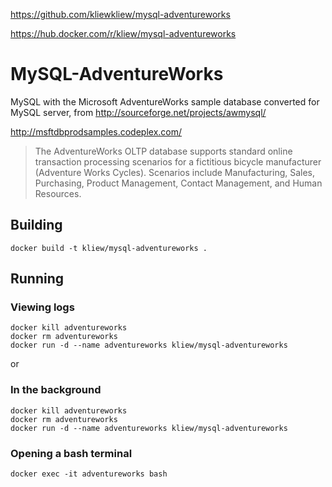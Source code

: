 
https://github.com/kliewkliew/mysql-adventureworks

https://hub.docker.com/r/kliew/mysql-adventureworks

# MySQL-AdventureWorks
MySQL with the Microsoft AdventureWorks sample database converted for MySQL server, from http://sourceforge.net/projects/awmysql/

http://msftdbprodsamples.codeplex.com/
> The AdventureWorks OLTP database supports standard online transaction processing scenarios for a fictitious bicycle manufacturer (Adventure Works Cycles). Scenarios include Manufacturing, Sales, Purchasing, Product Management, Contact Management, and Human Resources.

## Building
`docker build -t kliew/mysql-adventureworks .`

## Running
### Viewing logs
```
docker kill adventureworks
docker rm adventureworks
docker run -d --name adventureworks kliew/mysql-adventureworks
```
or
### In the background
```
docker kill adventureworks
docker rm adventureworks
docker run -d --name adventureworks kliew/mysql-adventureworks
```

### Opening a bash terminal
`docker exec -it adventureworks bash`
